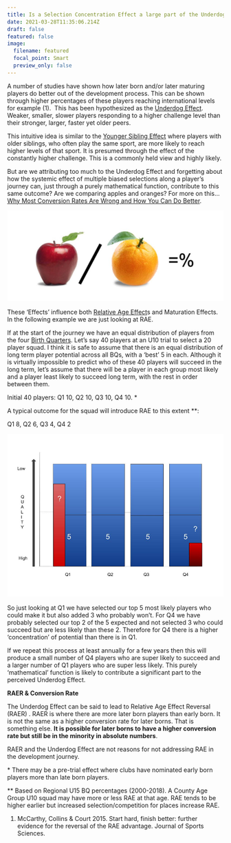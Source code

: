 ```yaml
---
title: Is a Selection Concentration Effect a large part of the Underdog Effect?
date: 2021-03-28T11:35:06.214Z
draft: false
featured: false
image:
  filename: featured
  focal_point: Smart
  preview_only: false
---
```

A number of studies have shown how later born and/or later maturing players do better out of the development process. This can be shown through higher percentages of these players reaching international levels for example (1).  This has been hypothesized as the [Underdog Effect](https://onemoresummer.co.uk/post/what-is-the-underdog-effect/). Weaker, smaller, slower players responding to a higher challenge level than their stronger, larger, faster yet older peers.

This intuitive idea is similar to the [Younger Sibling Effect](https://onemoresummer.co.uk/post/the-younger-sibling-effect/) where players with older siblings, who often play the same sport, are more likely to reach higher levels of that sport. It is presumed through the effect of the constantly higher challenge. This is a commonly held view and highly likely.

But are we attributing too much to the Underdog Effect and forgetting about how the systemic effect of multiple biased selections along a player’s journey can, just through a purely mathematical function, contribute to this same outcome? Are we comparing apples and oranges? For more on this...  [Why Most Conversion Rates Are Wrong and How You Can Do Better](https://medium.com/swlh/why-most-conversion-rates-are-wrong-and-how-you-can-do-better-d199d7edb852).

![](applesnoranges.jpg)

These ‘Effects’ influence both [Relative Age Effect](https://onemoresummer.co.uk/post/what-is-relative-age-effect/)s and Maturation Effects. In the following example we are just looking at RAE.

If at the start of the journey we have an equal distribution of players from the four [Birth Quarters](https://onemoresummer.co.uk/post/what-is-birth-quarter/). Let’s say 40 players at an U10 trial to select a 20 player squad. I think it is safe to assume that there is an equal distribution of long term player potential across all BQs, with a ‘best’ 5 in each. Although it is virtually impossible to predict who of these 40 players will succeed in the long term, let’s assume that there will be a player in each group most likely and a player least likely to succeed long term, with the rest in order between them. 

Initial 40 players: Q1 10, Q2 10, Q3 10, Q4 10. *

A typical outcome for the squad will introduce RAE to this extent \*\*:

Q1 8, Q2 6, Q3 4, Q4 2

![](selection-concentration.jpg)

So just looking at Q1 we have selected our top 5 most likely players who could make it but also added 3 who probably won’t. For Q4 we have probably selected our top 2 of the 5 expected and not selected 3 who could succeed but are less likely than these 2. Therefore for Q4 there is a higher ‘concentration’ of potential than there is in Q1.

If we repeat this process at least annually for a few years then this will produce a small number of Q4 players who are super likely to succeed and a larger number of Q1 players who are super less likely. This purely ‘mathematical’ function is likely to contribute a significant part to the perceived Underdog Effect.

**RAER & Conversion Rate**

The Underdog Effect can be said to lead to Relative Age Effect Reversal (RAER) . RAER is where there are more later born players than early born. It is not the same as a higher conversion rate for later borns. That is something else. **It is possible for later borns to have a higher conversion rate but still be in the minority in absolute numbers**.

RAER and the Underdog Effect are not reasons for not addressing RAE in the development journey. 

\* There may be a pre-trial effect where clubs have nominated early born players more than late born players.  

\*\* Based on Regional U15 BQ percentages (2000-2018). A County Age Group U10 squad may have more or less RAE at that age. RAE tends to be higher earlier but increased selection/competition for places increase RAE.  

1. McCarthy, Collins & Court 2015. Start hard, finish better: further evidence for the
   reversal of the RAE advantage. Journal of Sports Sciences.